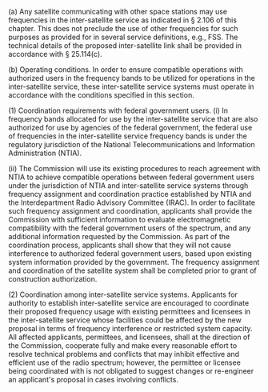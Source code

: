 (a) Any satellite communicating with other space stations may use frequencies in the inter-satellite service as indicated in § 2.106 of this chapter. This does not preclude the use of other frequencies for such purposes as provided for in several service definitions, e.g., FSS. The technical details of the proposed inter-satellite link shall be provided in accordance with § 25.114(c).
              

(b) Operating conditions. In order to ensure compatible operations with authorized users in the frequency bands to be utilized for operations in the inter-satellite service, these inter-satellite service systems must operate in accordance with the conditions specified in this section.

(1) Coordination requirements with federal government users. (i) In frequency bands allocated for use by the inter-satellite service that are also authorized for use by agencies of the federal government, the federal use of frequencies in the inter-satellite service frequency bands is under the regulatory jurisdiction of the National Telecommunications and Information Administration (NTIA).

(ii) The Commission will use its existing procedures to reach agreement with NTIA to achieve compatible operations between federal government users under the jurisdiction of NTIA and inter-satellite service systems through frequency assignment and coordination practice established by NTIA and the Interdepartment Radio Advisory Committee (IRAC). In order to facilitate such frequency assignment and coordination, applicants shall provide the Commission with sufficient information to evaluate electromagnetic compatibility with the federal government users of the spectrum, and any additional information requested by the Commission. As part of the coordination process, applicants shall show that they will not cause interference to authorized federal government users, based upon existing system information provided by the government. The frequency assignment and coordination of the satellite system shall be completed prior to grant of construction authorization.

(2) Coordination among inter-satellite service systems. Applicants for authority to establish inter-satellite service are encouraged to coordinate their proposed frequency usage with existing permittees and licensees in the inter-satellite service whose facilities could be affected by the new proposal in terms of frequency interference or restricted system capacity. All affected applicants, permittees, and licensees, shall at the direction of the Commission, cooperate fully and make every reasonable effort to resolve technical problems and conflicts that may inhibit effective and efficient use of the radio spectrum; however, the permittee or licensee being coordinated with is not obligated to suggest changes or re-engineer an applicant's proposal in cases involving conflicts.

